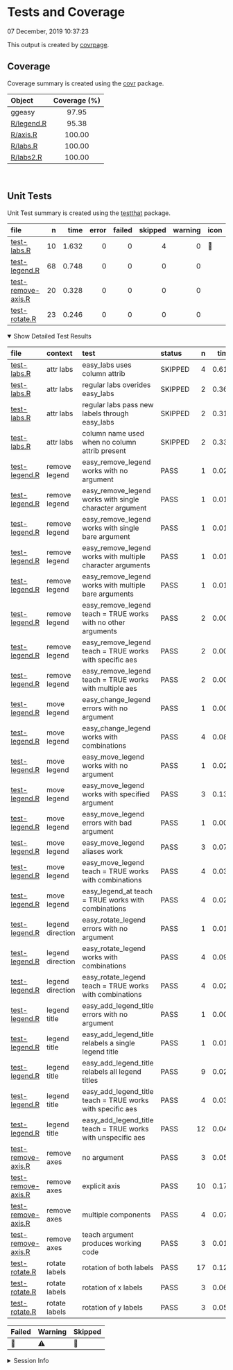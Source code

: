 Tests and Coverage
================
07 December, 2019 10:37:23

This output is created by
[covrpage](https://github.com/metrumresearchgroup/covrpage).

## Coverage

Coverage summary is created using the
[covr](https://github.com/r-lib/covr) package.

| Object                      | Coverage (%) |
| :-------------------------- | :----------: |
| ggeasy                      |    97.95     |
| [R/legend.R](../R/legend.R) |    95.38     |
| [R/axis.R](../R/axis.R)     |    100.00    |
| [R/labs.R](../R/labs.R)     |    100.00    |
| [R/labs2.R](../R/labs2.R)   |    100.00    |

<br>

## Unit Tests

Unit Test summary is created using the
[testthat](https://github.com/r-lib/testthat)
package.

| file                                              |  n |  time | error | failed | skipped | warning | icon |
| :------------------------------------------------ | -: | ----: | ----: | -----: | ------: | ------: | :--- |
| [test-labs.R](testthat/test-labs.R)               | 10 | 1.632 |     0 |      0 |       4 |       0 | 🔶    |
| [test-legend.R](testthat/test-legend.R)           | 68 | 0.748 |     0 |      0 |       0 |       0 |      |
| [test-remove-axis.R](testthat/test-remove-axis.R) | 20 | 0.328 |     0 |      0 |       0 |       0 |      |
| [test-rotate.R](testthat/test-rotate.R)           | 23 | 0.246 |     0 |      0 |       0 |       0 |      |

<details open>

<summary> Show Detailed Test Results
</summary>

| file                                                   | context          | test                                                            | status  |  n |  time | icon |
| :----------------------------------------------------- | :--------------- | :-------------------------------------------------------------- | :------ | -: | ----: | :--- |
| [test-labs.R](testthat/test-labs.R#L22)                | attr labs        | easy\_labs uses column attrib                                   | SKIPPED |  4 | 0.611 | 🔶    |
| [test-labs.R](testthat/test-labs.R#L39_L40)            | attr labs        | regular labs overides easy\_labs                                | SKIPPED |  2 | 0.368 | 🔶    |
| [test-labs.R](testthat/test-labs.R#L50_L51)            | attr labs        | regular labs pass new labels through easy\_labs                 | SKIPPED |  2 | 0.318 | 🔶    |
| [test-labs.R](testthat/test-labs.R#L69_L70)            | attr labs        | column name used when no column attrib present                  | SKIPPED |  2 | 0.335 | 🔶    |
| [test-legend.R](testthat/test-legend.R#L8)             | remove legend    | easy\_remove\_legend works with no argument                     | PASS    |  1 | 0.020 |      |
| [test-legend.R](testthat/test-legend.R#L14)            | remove legend    | easy\_remove\_legend works with single character argument       | PASS    |  1 | 0.018 |      |
| [test-legend.R](testthat/test-legend.R#L20)            | remove legend    | easy\_remove\_legend works with single bare argument            | PASS    |  1 | 0.019 |      |
| [test-legend.R](testthat/test-legend.R#L26)            | remove legend    | easy\_remove\_legend works with multiple character arguments    | PASS    |  1 | 0.018 |      |
| [test-legend.R](testthat/test-legend.R#L32)            | remove legend    | easy\_remove\_legend works with multiple bare arguments         | PASS    |  1 | 0.018 |      |
| [test-legend.R](testthat/test-legend.R#L39)            | remove legend    | easy\_remove\_legend teach = TRUE works with no other arguments | PASS    |  2 | 0.007 |      |
| [test-legend.R](testthat/test-legend.R#L47)            | remove legend    | easy\_remove\_legend teach = TRUE works with specific aes       | PASS    |  2 | 0.006 |      |
| [test-legend.R](testthat/test-legend.R#L55)            | remove legend    | easy\_remove\_legend teach = TRUE works with multiple aes       | PASS    |  2 | 0.006 |      |
| [test-legend.R](testthat/test-legend.R#L62)            | move legend      | easy\_change\_legend errors with no argument                    | PASS    |  1 | 0.002 |      |
| [test-legend.R](testthat/test-legend.R#L68)            | move legend      | easy\_change\_legend works with combinations                    | PASS    |  4 | 0.089 |      |
| [test-legend.R](testthat/test-legend.R#L83)            | move legend      | easy\_move\_legend works with no argument                       | PASS    |  1 | 0.020 |      |
| [test-legend.R](testthat/test-legend.R#L89)            | move legend      | easy\_move\_legend works with specified argument                | PASS    |  3 | 0.134 |      |
| [test-legend.R](testthat/test-legend.R#L99)            | move legend      | easy\_move\_legend errors with bad argument                     | PASS    |  1 | 0.002 |      |
| [test-legend.R](testthat/test-legend.R#L105)           | move legend      | easy\_move\_legend aliases work                                 | PASS    |  3 | 0.070 |      |
| [test-legend.R](testthat/test-legend.R#L117)           | move legend      | easy\_move\_legend teach = TRUE works with combinations         | PASS    |  4 | 0.030 |      |
| [test-legend.R](testthat/test-legend.R#L126)           | move legend      | easy\_legend\_at teach = TRUE works with combinations           | PASS    |  4 | 0.029 |      |
| [test-legend.R](testthat/test-legend.R#L137)           | legend direction | easy\_rotate\_legend errors with no argument                    | PASS    |  1 | 0.019 |      |
| [test-legend.R](testthat/test-legend.R#L143)           | legend direction | easy\_rotate\_legend works with combinations                    | PASS    |  4 | 0.090 |      |
| [test-legend.R](testthat/test-legend.R#L158)           | legend direction | easy\_rotate\_legend teach = TRUE works with combinations       | PASS    |  4 | 0.029 |      |
| [test-legend.R](testthat/test-legend.R#L167)           | legend title     | easy\_add\_legend\_title errors with no argument                | PASS    |  1 | 0.001 |      |
| [test-legend.R](testthat/test-legend.R#L173)           | legend title     | easy\_add\_legend\_title relabels a single legend title         | PASS    |  1 | 0.018 |      |
| [test-legend.R](testthat/test-legend.R#L180)           | legend title     | easy\_add\_legend\_title relabels all legend titles             | PASS    |  9 | 0.027 |      |
| [test-legend.R](testthat/test-legend.R#L188)           | legend title     | easy\_add\_legend\_title teach = TRUE works with specific aes   | PASS    |  4 | 0.034 |      |
| [test-legend.R](testthat/test-legend.R#L197)           | legend title     | easy\_add\_legend\_title teach = TRUE works with unspecific aes | PASS    | 12 | 0.042 |      |
| [test-remove-axis.R](testthat/test-remove-axis.R#L13)  | remove axes      | no argument                                                     | PASS    |  3 | 0.057 |      |
| [test-remove-axis.R](testthat/test-remove-axis.R#L44)  | remove axes      | explicit axis                                                   | PASS    | 10 | 0.177 |      |
| [test-remove-axis.R](testthat/test-remove-axis.R#L88)  | remove axes      | multiple components                                             | PASS    |  4 | 0.075 |      |
| [test-remove-axis.R](testthat/test-remove-axis.R#L107) | remove axes      | teach argument produces working code                            | PASS    |  3 | 0.019 |      |
| [test-rotate.R](testthat/test-rotate.R#L8)             | rotate labels    | rotation of both labels                                         | PASS    | 17 | 0.127 |      |
| [test-rotate.R](testthat/test-rotate.R#L62)            | rotate labels    | rotation of x labels                                            | PASS    |  3 | 0.066 |      |
| [test-rotate.R](testthat/test-rotate.R#L77)            | rotate labels    | rotation of y labels                                            | PASS    |  3 | 0.053 |      |

| Failed | Warning | Skipped |
| :----- | :------ | :------ |
| 🛑      | ⚠️      | 🔶       |

</details>

<details>

<summary> Session Info </summary>

| Field    | Value                         |
| :------- | :---------------------------- |
| Version  | R version 3.5.2 (2018-12-20)  |
| Platform | x86\_64-pc-linux-gnu (64-bit) |
| Running  | Pop\!\_OS 19.04               |
| Language | en\_AU                        |
| Timezone | Australia/Adelaide            |

| Package  | Version |
| :------- | :------ |
| testthat | 2.2.1   |
| covr     | 3.3.1   |
| covrpage | 0.0.70  |

</details>

<!--- Final Status : skipped/warning --->
